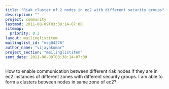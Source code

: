 ```yaml
---
title: "Riak cluster of 2 nodes in ec2 with different security groups"
description: ""
project: community
lastmod: 2011-08-09T03:38:14-07:00
sitemap:
  priority: 0.2
layout: mailinglistitem
mailinglist_id: "msg04276"
author_name: "vijayakumar"
project_section: "mailinglistitem"
sent_date: 2011-08-09T03:38:14-07:00
---
```



How to enable communication between different riak nodes if they are in ec2
instances of different zones with different security groups. I am able to
form a clusters between nodes in same zone of ec2?
